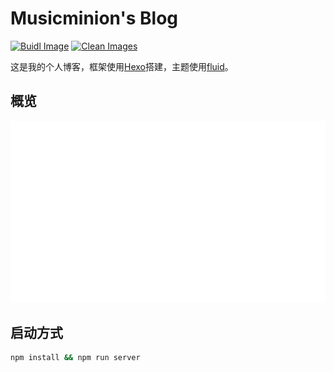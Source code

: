 # Musicminion's Blog

[![Buidl Image](https://github.com/Musicminion/blog/actions/workflows/image.yml/badge.svg)](https://github.com/Musicminion/blog/actions/workflows/image.yml)
[![Clean Images](https://github.com/Musicminion/blog/actions/workflows/clean-image.yml/badge.svg)](https://github.com/Musicminion/blog/actions/workflows/clean-image.yml)

这是我的个人博客，框架使用[Hexo](https://hexo.io/zh-cn/index.html)搭建，主题使用[fluid](https://github.com/fluid-dev/hexo-theme-fluid)。

## 概览

![](./metrics.svg)

## 启动方式
```bash
npm install && npm run server
```
